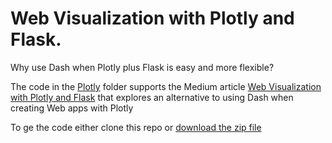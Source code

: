 # Web Visualization with Plotly and Flask.

Why use Dash when Plotly plus Flask is easy and more flexible?

The code in the [Plotly](https://github.com/alanjones2/Flask-Plotly/tree/main/plotly) folder supports the Medium article [Web Visualization with Plotly and Flask](https://towardsdatascience.com/web-visualization-with-plotly-and-flask-3660abf9c946) that explores an alternative to using Dash when creating Web apps with Plotly

To ge the code either clone this repo or [download the zip file](https://github.com/alanjones2/Flask-Plotly/archive/refs/heads/main.zip)

